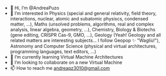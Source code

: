 - 👋 Hi, I’m @AndreaPuzo
- 👀 I’m interested in Physics (special and general relativity, field theory, interactions, nuclear, atomic and subatomic physiscs, condensed matter, ...), Maths (unsolved problems, algorithms, real and complex analysis, linear algebra, geometry, ...), Chemistry, Biology & Biotechs (gene editing, CRISPR Cas-9, GMO, ...), Geology (Yeah! Geology and all related matters are interesting subjects... I follow Geopop ✨ "Wagliù!"), Astronomy and Computer Science (physical and virtual architectures, programming languages, text editors, ...)
- 🌱 I’m currently learning Virtual Machine Architectures
- 💞️ I’m looking to collaborate on a new Virtual Machine
- 📫 How to reach me andreapz3010@gmail.com

<!---
AndreaPuzo/AndreaPuzo is a ✨ special ✨ repository because its `README.md` (this file) appears on your GitHub profile.
You can click the Preview link to take a look at your changes.
--->
